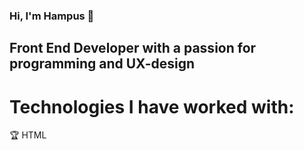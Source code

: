 ### Hi, I'm Hampus 👋
## Front End Developer with a passion for programming and UX-design

# Technologies I have worked with: 

:trophy:&nbsp;HTML

